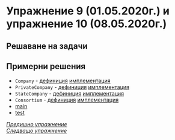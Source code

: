 # Упражнение 9 (01.05.2020г.) и упражнение 10 (08.05.2020г.)

## Решаване на задачи

## Примерни решения

- `Company` - [дефиниция](./Company.h) [имплементация](./Company.cpp)
- `PrivateCompany` - [дефиниция](./PrivateCompany.h) [имплементация](./PrivateCompany.cpp)
- `StateCompany` - [дефиниция](./StateCompany.h) [имплементация](./StateCompany.cpp)
- `Consortium` - [дефиниция](./Consortium.h) [имплементация](./Consortium.cpp)
- [main](./main.cpp)
- [test](./test.cpp)

[_Предишно упражнение_](../lab08)\
[_Следващо упражнение_](../lab11)
